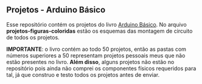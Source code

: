 ## Projetos - Arduino Básico 

Esse repositório contém os projetos do livro [Arduino Básico](https://www.amazon.com.br/Arduino-B%C3%A1sico-Michael-McRoberts/dp/8575224042). No arquivo **projetos-figuras-coloridas** estão os esquemas das montagem de circuito de todos os projetos.

**IMPORTANTE**: o livro contém ao todo 50 projetos, então as pastas com números superiores a 50 representam projetos pessoais meus que não estão presentes no livro. **Além disso**, alguns projetos não estão no repositório pois ainda não comprei os componentes
físicos requeridos para tal, já que construo e testo todos os projetos antes de enviar.
